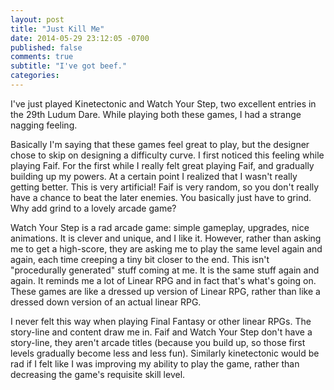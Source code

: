 ```yaml
---
layout: post
title: "Just Kill Me"
date: 2014-05-29 23:12:05 -0700
published: false
comments: true
subtitle: "I've got beef."
categories: 
---
```


I've just played Kinetectonic and Watch Your Step, two excellent entries in the
29th Ludum Dare. While playing both these games, I had a strange nagging feeling.

<!-- more -->

Basically I'm saying that these games feel great to play, but the designer chose
to skip on designing a difficulty curve. I first noticed this feeling while playing
Faif. For the first while I really felt great playing Faif, and gradually building up
my powers. At a certain point I realized that I wasn't really getting better. This
is very artificial! Faif is very random, so you don't really have a chance to beat
the later enemies. You basically just have to grind. Why add grind to a lovely
arcade game?

Watch Your Step is a rad arcade game: simple gameplay, upgrades, nice animations.
It is clever and unique, and I like it. However, rather than asking me to get a
high-score, they are asking me to play the same level again and again, each time
creeping a tiny bit closer to the end. This isn't "procedurally generated" stuff
coming at me. It is the same stuff again and again. It reminds me a lot of Linear RPG
and in fact that's what's going on. These games are like a dressed up version of
Linear RPG, rather than like a dressed down version of an actual linear RPG.

I never felt this way when playing Final Fantasy or other linear RPGs. The story-line
and content draw me in. Faif and Watch Your Step don't have a story-line, they
aren't arcade titles (because you build up, so those first levels gradually become
less and less fun). Similarly kinetectonic would be rad if I felt like I was
improving my ability to play the game, rather than decreasing the game's requisite
skill level.
